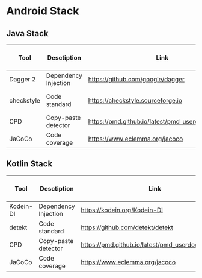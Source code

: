 # Android Stack

## Java Stack

| Tool | Desctiption | Link | Android Studio Plugin | Gradle Plugin | Comments |
| --- | --- | --- | --- | --- | --- |
| Dagger 2 | Dependency Injection | https://github.com/google/dagger |
| checkstyle | Code standard | https://checkstyle.sourceforge.io |[CheckStyle-IDEA](https://plugins.jetbrains.com/plugin/1065-checkstyle-idea) | [The Checkstyle Plugin](https://docs.gradle.org/current/userguide/checkstyle_plugin.html) | [Rules](https://github.com/fartem/repository-rules/blob/master/rules/java/checkstyle/checkstyle.xml) |
| CPD | Copy-paste detector | https://pmd.github.io/latest/pmd_userdocs_cpd.html |
| JaCoCo | Code coverage | https://www.eclemma.org/jacoco |

## Kotlin Stack

| Tool | Desctiption | Link | Android Studio Plugin | Gradle Plugin | Comments |
| --- | --- | --- | --- | --- | --- |
| Kodein-DI | Dependency Injection | https://kodein.org/Kodein-DI |
| detekt | Code standard | https://github.com/detekt/detekt | | [io.gitlab.arturbosch.detekt](https://plugins.gradle.org/plugin/io.gitlab.arturbosch.detekt) | [Rules](https://github.com/fartem/repository-rules/blob/master/rules/kotlin/detekt/detect.yml) |
| CPD | Copy-paste detector | https://pmd.github.io/latest/pmd_userdocs_cpd.html |
| JaCoCo | Code coverage | https://www.eclemma.org/jacoco |
